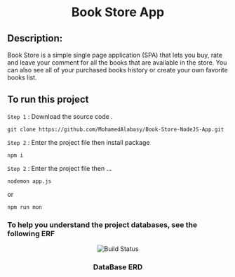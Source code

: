 <h1 align="center"> Book Store App </h1>

<!-- <p align="center">
<img src="https://user-images.githubusercontent.com/93389016/171141722-2858b7ab-086b-4c93-ba02-589ea5d73697.png">  
</p>
 -->
 
## Description:
 
Book Store is a simple single page application (SPA) that lets you buy, rate and leave your comment for all the books that are available in the store.
You can also see all of your purchased books history or create your own favorite books list.

## To run this project 

`Step 1` :  Download the source code .
```
git clone https://github.com/MohamedAlabasy/Book-Store-NodeJS-App.git
```

`Step 2` :  Enter the project file then install package
```
npm i
```
`Step 2` :  Enter the project file then ...
```
nodemon app.js 
```
or
```
npm run mon
```
### To help you understand the project databases, see the following ERF

<p align="center">
   <img src="https://user-images.githubusercontent.com/93389016/171967001-7c00dc10-66e7-4975-8432-b9fd89ad0928.jpg" alt="Build Status">
</p>
<h3 align="center"> DataBase ERD </h3>
